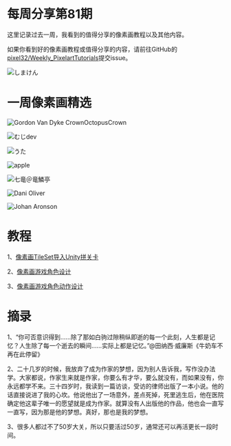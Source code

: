 # 每周分享第81期

这里记录过去一周，我看到的值得分享的像素画教程以及其他内容。

如果你看到好的像素画教程或值得分享的内容，请前往GitHub的[pixel32/Weekly_PixelartTutorials](https://github.com/pixel32/Weekly_PixelartTutorials "pixel32/Weekly_PixelartTutorials")提交issue。

![しまけん](https://pbs.twimg.com/media/EYDT7-QUcAUzDvf?format=jpg&name=small)

# 一周像素画精选

![Gordon Van Dyke CrownOctopusCrown
](https://pbs.twimg.com/media/EYDivu5X0AIM9hT?format=png&name=small)

![むじdev
](https://pbs.twimg.com/media/EX9g10oU0AAv2Ie?format=png&name=small)

![うた
](https://pbs.twimg.com/media/EX_JZvIUwAMzmdH?format=png&name=small)

![apple
](https://pbs.twimg.com/media/EXk8lIiUMAEbsXJ?format=png&name=small)

![七竜＠竜鱗亭
](https://pbs.twimg.com/media/EYDN4a7VcAEHZTi?format=png&name=900x900)

![Dani Oliver
](https://pbs.twimg.com/media/EXwBZWTWkAMvP0E?format=png&name=small)

![Johan Aronson
](https://pbs.twimg.com/media/EX_AHoLWAAA1jck?format=jpg&name=small)

# 教程

1、[像素画TileSet导入Unity拼关卡](https://mp.weixin.qq.com/s/1xKQ3caokPtWQbOH-1EljA)

2、[像素画游戏角色设计](https://mp.weixin.qq.com/s/LqOPluLmc9VhJG4r31UGHg)

3、[像素画游戏角色动作设计](https://mp.weixin.qq.com/s/qvADB3_m9YIkMz6ZNd2NEQ)

# 摘录

1、“你可否意识得到……除了那如白驹过隙稍纵即逝的每一个此刻，人生都是记忆？人生除了每一个逝去的瞬间……实际上都是记忆。”@田纳西·威廉斯《牛奶车不再在此停留》

2、二十几岁的时候，我放弃了成为作家的梦想，因为别人告诉我，写作没办法学。大家都说，作家生来就是作家，你要么有才华，要么就没有，而如果没有，你永远都学不来。三十四岁时，我读到一篇访谈，受访的律师出版了一本小说。他的话直接说进了我的心坎。他说他出了一场意外，差点死掉，死里逃生后，他在医院确定他这辈子唯一的愿望就是成为作家。就算没有人出版他的作品，他也会一直写一直写，因为那是他的梦想。真好，那也是我的梦想。

3、很多人都过不了50岁大关，所以只要活过50岁，通常还可以再活更长一段时间。